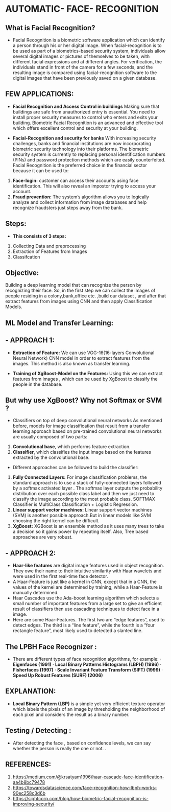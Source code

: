  
# AUTOMATIC- FACE- RECOGNITION

## What is Facial Recognition?
 
- Facial Recognition is a biometric software application which can identify a person through his or her digital image. When facial-recognition is to be used as part of a biometrics-based security system, individuals allow several digital images or pictures of themselves to be taken, with different facial expressions and at different angles. For verification, the individuals stand in front of the camera for a few seconds, and the resulting image is compared using facial-recognition software to the digital images that have been previously saved on a given database.

## FEW APPLICATIONS:
- __Facial Recognition and Access Control in buildings__
Making sure that buildings are safe from unauthorized entry is essential. You need to install proper security measures to control who enters and exits your building. Biometric Facial Recognition is an advanced and effective tool which offers excellent control and security at your building.

- __Facial-Recognition and security for banks__
With increasing security challenges, banks and financial institutions are now incorporating biometric security technology into their platforms. The biometric security system is currently to replacing personal identification numbers (PINs) and password protection methods which are easily counterfeited. Facial Recognition is the preferred choice in the financial sector because it can be used to:
1. __Face-login:__ customer can access their accounts using face identification. This will also reveal an impostor trying to access your account.
2. __Fraud prevention:__ The system’s algorithm allows you to logically analyze and collect information from image databases and help recognize fraudsters just steps away from the bank.

## Steps:

- __This consists of 3 steps:__

1. Collecting Data and preprocessing
2. Extraction of Features from Images
3. Classifcation

## Objective:

Building a deep learning model that can recognize the person by recognizing their face.
So, in the first step we can collect the images of people residing in a colony,bank,office etc. ,build our dataset , and after that extract features from images using CNN and then apply Classification Models.

## ML Model and Transfer Learning:

## - APPROACH 1:

-	__Extraction of Feature:__
We can use VGG-16(16-layers Convolutional Neural Network) CNN model in order to extract features from the images. This method is also known as transfer learning.
 
- __Training of XgBoost-Model on the Features:__
Using this we can extract features from images , which can be used by XgBoost to classify the people in the database.
 
## But why use XgBoost? Why not Softmax or SVM ?

- Classifiers on top of deep convolutional neural networks
As mentioned before, models for image classification that result from a transfer learning approach based on pre-trained convolutional neural networks are usually composed of two parts:

1. __Convolutional base__, which performs feature extraction.
2. __Classifier__, which classifies the input image based on the features extracted by the convolutional base.
- Different approaches can be followed to build the classifier:

1. __Fully Connected Layers:__ For image classification problems, the standard approach is to use a stack of fully-connected layers followed by a softmax activated layer . The softmax layer outputs the probability distribution over each possible class label and then we just need to classify the image according to the most probable class. SOFTMAX Classifier is MultiClass Classification + Logistic Regression.
2. __Linear support vector machines:__ Linear support vector machines (SVM) is another possible approach.But in linear models like SVM choosing the right kernel can be difficult.
3. __XgBoost:__ XGBoost is an ensemble method as it uses many trees to take a decision so it gains power by repeating itself. Also, Tree based approaches are very robust.

## - APPROACH 2:
- __Haar-like features__ are digital image features used in object recognition. They owe their name to their intuitive similarity with Haar wavelets and were used in the first real-time face detector.
- A Haar-Feature is just like a kernel in CNN, except that in a CNN, the values of the kernel are determined by training, while a Haar-Feature is manually determined.
- Haar Cascades use the Ada-boost learning algorithm which selects a small number of important features from a large set to give an efficient result of classifiers then use cascading techniques to detect face in a image.
- Here are some Haar-Features. The first two are “edge features”, used to detect edges. The third is a “line feature”, while the fourth is a “four rectangle feature”, most likely used to detected a slanted line.
 

## The LPBH Face Recognizer :
- There are different types of face recognition algorithms, for example:
· __Eigenfaces (1991)__
· __Local Binary Patterns Histograms (LBPH) (1996)__
· __Fisherfaces (1997)__
· __Scale Invariant Feature Transform (SIFT) (1999)__
· __Speed Up Robust Features (SURF) (2006)__

## EXPLANATION:
- __Local Binary Pattern (LBP)__ is a simple yet very efficient texture operator which labels the pixels of an image by thresholding the neighborhood of each pixel and considers the result as a binary number.
 
## Testing / Detecting :

- After detecting the face , based on confidence levels, we can say whether the person is really the one or not.
 .
## REFERENCES:
1. https://medium.com/@krsatyam1996/haar-cascade-face-identification-aa4b8bc79478
2. https://towardsdatascience.com/face-recognition-how-lbph-works-90ec258c3d6b
3. https://sightcorp.com/blog/how-biometric-facial-recognition-is-improving-security/

